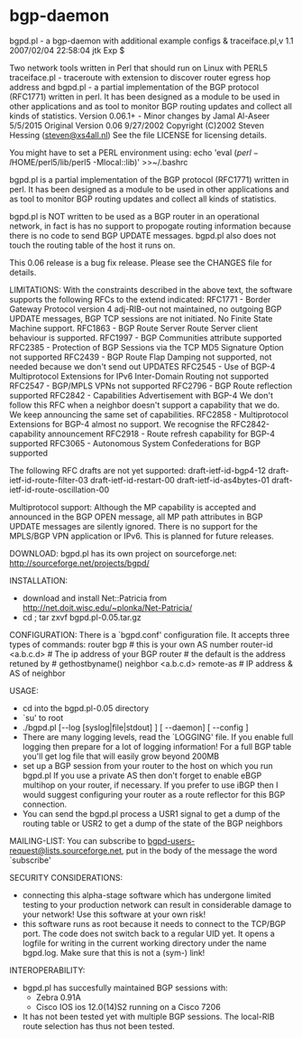 # bgp-daemon
bgpd.pl - a bgp-daemon with additional example configs & traceiface.pl,v 1.1 2007/02/04 22:58:04 jtk Exp $

Two network tools written in Perl that should run on Linux with PERL5
traceiface.pl - traceroute with extension to discover router egress hop address
and
bgpd.pl - a partial implementation of the BGP protocol (RFC1771) written in
perl. It has been designed as a module to be used in other applications 
and as tool to monitor BGP routing updates and collect all kinds of statistics.
Version 0.06.1+ - Minor changes by Jamal Al-Aseer 5/5/2015
Original Version 0.06 9/27/2002
Copyright (C)2002 Steven Hessing (steven@xs4all.nl)
See the file LICENSE for licensing details.

You might have to set a PERL environment using:
echo 'eval $(perl -I$HOME/perl5/lib/perl5 -Mlocal::lib)' >>~/.bashrc

bgpd.pl is a partial implementation of the BGP protocol (RFC1771) written in
perl. It has been designed as a module to be used in other applications 
and as tool to monitor BGP routing updates and collect all kinds of statistics.

bgpd.pl is NOT written to be used as a BGP router in an operational network,
in fact is has no support to propogate routing information because there is
no code to send BGP UPDATE messages. bgpd.pl also does not touch the routing
table of the host it runs on. 

This 0.06 release is a bug fix release. Please see the CHANGES file for details. 

LIMITATIONS:
With the constraints described in the above text, the software supports the
following RFCs to the extend indicated:
RFC1771 - Border Gateway Protocol version 4
  adj-RIB-out not maintained, no outgoing BGP UPDATE messages, BGP TCP sessions
  are not initiated. No Finite State Machine support.
RFC1863 - BGP Route Server
  Route Server client behaviour is supported.
RFC1997 - BGP Communities attribute
  supported
RFC2385 - Protection of BGP Sessions via the TCP MD5 Signature Option
  not supported
RFC2439 - BGP Route Flap Damping
  not supported, not needed because we don't send out UPDATES
RFC2545 - Use of BGP-4 Multiprotocol Extensions for IPv6 Inter-Domain Routing
  not supported
RFC2547 - BGP/MPLS VPNs
  not supported
RFC2796 - BGP Route reflection
  supported
RFC2842 - Capabilities Advertisement with BGP-4
  We don't follow this RFC when a neighbor doesn't support a capability that
  we do. We keep announcing the same set of capabilities.
RFC2858 - Multiprotocol Extensions for BGP-4
  almost no support. We recognise the RFC2842-capability announcement
RFC2918 - Route refresh capability for BGP-4
  supported
RFC3065 - Autonomous System Confederations for BGP
  supported

The following RFC drafts are not yet supported:
draft-ietf-id-bgp4-12
draft-ietf-id-route-filter-03
draft-ietf-id-restart-00
draft-ietf-id-as4bytes-01
draft-ietf-id-route-oscillation-00

Multiprotocol support:
Although the MP capability is accepted and announced in the BGP OPEN message,
all MP path attributes in BGP UPDATE messages are silently ignored. There is
no support for the MPLS/BGP VPN application or IPv6. This is planned for
future releases.

DOWNLOAD:
bgpd.pl has its own project on sourceforge.net:
    http://sourceforge.net/projects/bgpd/

INSTALLATION:
- download and install Net::Patricia from
         http://net.doit.wisc.edu/~plonka/Net-Patricia/
- cd <parent-dir>; tar zxvf bgpd.pl-0.05.tar.gz

CONFIGURATION: 
There is a `bgpd.conf' configuration file. It accepts three types of commands:
  router bgp <as>                     # this is your own AS number
  router-id <a.b.c.d>                 # The ip address of your BGP router 
                                      # the default is the address retuned by
                                      # gethostbyname()
  neighbor <a.b.c.d> remote-as <as>   # IP address & AS of neighbor

USAGE:
- cd into the bgpd.pl-0.05 directory
- `su' to root
- ./bgpd.pl [--log [syslog|file|stdout] ] [ --daemon] 
		[ --config <config file> ]
- There are many logging levels, read the `LOGGING' file. If you enable full
  logging then prepare for a lot of logging information! For a full BGP table
  you'll get log file that will easily grow beyond 200MB
- set up a BGP session from your router to the host on which you run bgpd.pl
  If you use a private AS then don't forget to enable eBGP multihop on your
  router, if necessary. If you prefer to use iBGP then I would suggest
  configuring your router as a route reflector for this BGP connection.
- You can send the bgpd.pl process a USR1 signal to get a dump of the routing
  table or USR2 to get a dump of the state of the BGP neighbors
  
MAILING-LIST:
You can subscribe to bgpd-users-request@lists.sourceforge.net, put in the
body of the message the word `subscribe'

SECURITY CONSIDERATIONS:
- connecting this alpha-stage software which has undergone limited testing
  to your production network can result in considerable damage to your
  network! Use this software at your own risk!
- this software runs as root because it needs to connect to the TCP/BGP port.
  The code does not switch back to a regular UID yet. It opens a logfile
  for writing in the current working directory under the name bgpd.log. Make
  sure that this is not a (sym-) link!

INTEROPERABILITY:
- bgpd.pl has succesfully maintained BGP sessions with:
  - Zebra 0.91A
  - Cisco IOS ios 12.0(14)S2 running on a Cisco 7206
- It has not been tested yet with multiple BGP sessions. The local-RIB 
route selection has thus not been tested.
